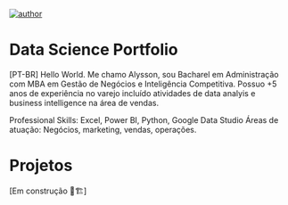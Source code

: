 [![author](https://img.shields.io/badge/author-alysson_guimarães-red.svg)](https://www.linkedin.com/in/guimaraesalysson/)

# Data Science Portfolio

[PT-BR] Hello World. Me chamo Alysson, sou Bacharel em Administração com MBA em Gestão de Negócios e Inteligência Competitiva. Possuo +5 anos de experiência no varejo incluído atividades de data analyis e business intelligence na área de vendas.

Professional Skills: Excel, Power BI, Python, Google Data Studio
Áreas de atuação: Negócios, marketing, vendas, operações.

# Projetos
[Em construção 🚧🏗]
